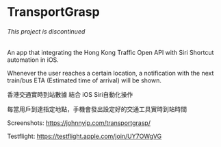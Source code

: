 # TransportGrasp

###### This project is discontinued


An app that integrating the Hong Kong Traffic Open API with Siri Shortcut automation in iOS.


Whenever the user reaches a certain location, a notification with the next train/bus ETA (Estimated time of arrival) will be shown.



香港交通實時到站數據 結合 iOS Siri自動化操作

每當用戶到達指定地點，手機會發出設定好的交通工具實時到站時間


Screenshots: https://johnnyip.com/transportgrasp/

Testflight: https://testflight.apple.com/join/UY7OWgVG
